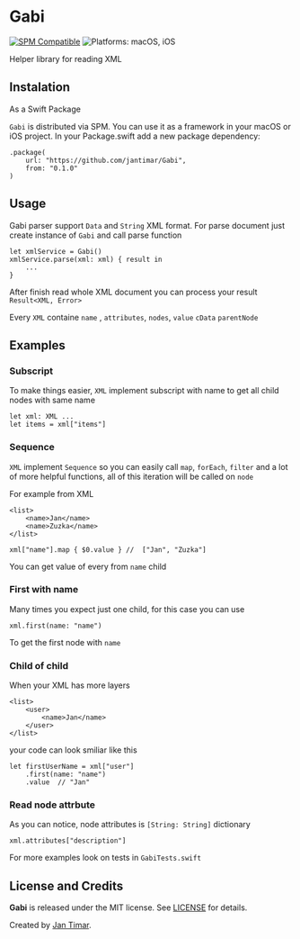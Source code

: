 # Gabi

[![SPM Compatible](https://img.shields.io/badge/spm-compatible-brightgreen.svg?style=flat)](https://swift.org/package-manager)
![Platforms: macOS, iOS](https://img.shields.io/badge/platforms-macOS-brightgreen.svg?style=flat)

Helper library for reading XML

## Instalation

As a Swift Package

`Gabi` is distributed via SPM. You can use it as a framework in your macOS or iOS project. In your Package.swift add a new package dependency:
```
.package(
    url: "https://github.com/jantimar/Gabi",
    from: "0.1.0"
)
```

## Usage
Gabi parser support `Data` and `String` XML format.
For parse document just create instance of `Gabi` and call parse function
```
let xmlService = Gabi()
xmlService.parse(xml: xml) { result in
	...
}
```
After finish read whole XML document you can process your result `Result<XML, Error>`

Every `XML` containe `name` , `attributes`,  `nodes`, `value` `cData` `parentNode`

## Examples

### Subscript
To make things easier, `XML` implement subscript with name to get all child nodes with same name
```
let xml: XML ... 
let items = xml["items"]
```

### Sequence
`XML` implement `Sequence` so you can easily call `map`, `forEach`, `filter` and a lot of more helpful functions, all of this iteration will be called on `node`

For example from XML
```
<list>
	<name>Jan</name>
	<name>Zuzka</name>
</list>
```
```
xml["name"].map { $0.value } //  ["Jan", "Zuzka"]
```
You can get value of every from `name` child

### First with name
Many times you expect just one child, for this case you can use
```
xml.first(name: "name")
```
To get the first node with `name`

### Child of child
When your XML has more layers

```
<list>
	<user>
		<name>Jan</name>
	</user>
</list>
```
your code can look smiliar like this

```
let firstUserName = xml["user"]
	.first(name: "name")
	.value	// "Jan"
```

### Read node attrbute
As you can notice, node attributes is  `[String: String]` dictionary
```
xml.attributes["description"]
```



For more examples look on tests in `GabiTests.swift` 

## License and Credits

**Gabi** is released under the MIT license. See [LICENSE](/LICENSE) for details.

Created by [Jan Timar](https://github.com/jantimar).
